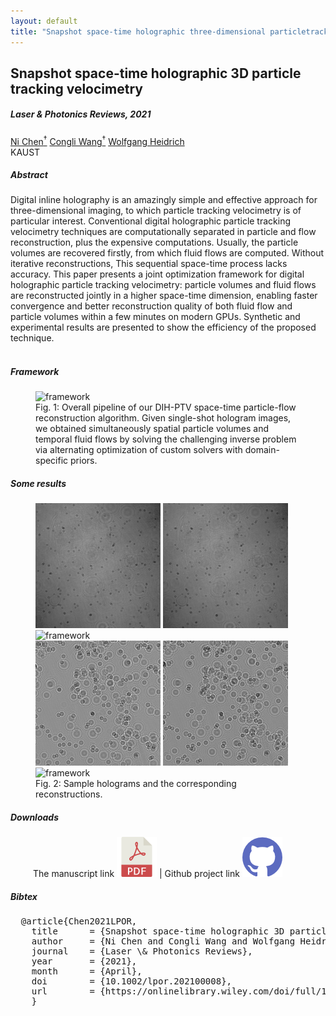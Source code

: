 ```yaml
---
layout: default
title: "Snapshot space-time holographic three-dimensional particletracking velocimetry"
---
```



<h2 class="section-title"> Snapshot space-time holographic 3D particle tracking velocimetry  </h2>
<h5 class="pubname"> Laser & Photonics Reviews, 2021 </h5>
<nav class="text-center" style="width: 100%">
  <a href="https://ni-chen.github.io/" class="author">Ni Chen<sup>&dagger;</sup></a>
  <a href="http://congliwang.github.io/" class="author">Congli Wang<sup>&dagger;</sup></a>
  <a href="http://vccimaging.org/People/heidriw/" class="author"> Wolfgang Heidrich </a>
</nav>
<nav>
 KAUST 
</nav>


<section class="container">
<abstract>
<h5 class="section-title">  Abstract  </h5>
Digital inline holography is an amazingly simple and effective approach for three-dimensional imaging, to which particle tracking velocimetry is of particular interest. Conventional digital holographic particle tracking velocimetry techniques are computationally separated in particle and flow reconstruction, plus the expensive computations. Usually, the particle volumes are recovered firstly, from which fluid flows are computed. Without iterative reconstructions, This sequential space-time process lacks accuracy. This paper presents a joint optimization framework for digital holographic particle tracking velocimetry: particle volumes and fluid flows are reconstructed jointly in a higher space-time dimension, enabling faster convergence and better reconstruction quality of both fluid flow and particle volumes within a few minutes on modern GPUs. Synthetic and experimental results are presented to show the efficiency of the proposed technique.
<br><br>
</abstract>
</section>


<!-- Framework -->
<section class="container">
<h5 class="section-title"> Framework </h5>
<figure>
<img src="img/teaser.svg" alt="framework" style="width: 90%">
<figcaption>
Fig. 1: Overall pipeline of our DIH-PTV space-time particle-flow reconstruction algorithm. Given single-shot hologram images, we obtained simultaneously spatial particle volumes and temporal fluid flows by solving the challenging inverse problem via alternating optimization of custom solvers with domain-specific priors.
</figcaption>
</figure>
</section>


<!-- Results -->
<section class="container">
<h5 class="section-title"> Some results  </h5>
<figure>
  <img src="img/exp_vortex_holo1.png" alt="framework" style="height: 200px">
  <img src="img/exp_vortex_holo2.png" alt="framework" style="height: 200px">
  <img src="img/Visualization%202.gif" alt="framework" style="height: 200px">
  <br>
  <img src="img/exp_inject_holo1.png" alt="framework" style="height: 200px">
  <img src="img/exp_inject_holo2.png" alt="framework" style="height: 200px">
  <img src="img/Visualization%201.gif" alt="framework" style="height: 200px">
  <figcaption>
  Fig. 2: Sample holograms and the corresponding reconstructions. 
  </figcaption>
</figure>
</section>


<!-- Data -->

<!-- Downloads -->
<section class="container">
<h5 class="section-title">  Downloads </h5>
<div class="row" style="padding-left: 36px">
The manuscript link <a href="https://onlinelibrary.wiley.com/doi/full/10.1002/lpor.202100008"> <img src="img/pdf_64x64.png" alt="pdf manuscript" class="smallimg"></a> | Github project link <a href="https://github.com/Ni-Chen/HoloFlow-PTV"><img src="img/github_64x64.png" alt="dataset" class="smallimg">
</a>
</div>
</section> 



<section class="container">
<h5 class="section-title"> Bibtex </h5>
<pre>
  @article{Chen2021LPOR,
    title      = {Snapshot space-time holographic 3D particle tracking velocimetry},
    author     = {Ni Chen and Congli Wang and Wolfgang Heidrich},
    journal    = {Laser \& Photonics Reviews},
    year       = {2021},
    month      = {April},
    doi        = {10.1002/lpor.202100008},
    url        = {https://onlinelibrary.wiley.com/doi/full/10.1002/lpor.202100008},
    }
</pre>
</section>

